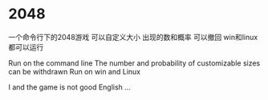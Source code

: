 # 2048
一个命令行下的2048游戏 
可以自定义大小 出现的数和概率 可以撤回
win和linux都可以运行


Run on the command line
The number and probability of customizable sizes can be withdrawn
Run on win and Linux

I and the game is not good English ...

